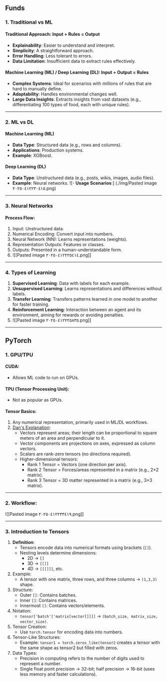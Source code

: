 ## Funds

### 1. Traditional vs ML

#### Traditional Approach: Input + Rules = Output

- **Explainability**: Easier to understand and interpret.
- **Simplicity**: A straightforward approach.
- **Error Handling**: Less tolerant to errors.
- **Data Limitation**: Insufficient data to extract rules effectively.


#### Machine Learning (ML) / Deep Learning (DL): Input + Output = Rules

- **Complex Systems**: Ideal for scenarios with millions of rules that are hard to manually define.
- **Adaptability**: Handles environmental changes well.
- **Large Data Insights**: Extracts insights from vast datasets (e.g., differentiating 100 types of food, each with unique rules).

---

### 2. ML vs DL

#### Machine Learning (ML)

- **Data Type**: Structured data (e.g., rows and columns).
- **Applications**: Production systems.
- **Example**: XGBoost.


#### Deep Learning (DL)

- **Data Type**: Unstructured data (e.g., posts, wikis, images, audio files).
- **Example**: Neural networks.
![- **Usage Scenarios**:]
(./img/Pasted image ٢٠٢٥٠٤١٢٢٣٠٤١٥.png)

---

### 3. Neural Networks

#### Process Flow:

1. Input: Unstructured data.
2. Numerical Encoding: Convert input into numbers.
3. Neural Network (NN): Learns representations (weights).
4. Representation Outputs: Features or classes.
5. Outputs: Presented in a human-understandable form.
6. ![[Pasted image ٢٠٢٥٠٤١٢٢٢٥٤١٤.png]]

---

### 4. Types of Learning

1. **Supervised Learning**: Data with labels for each example.
2. **Unsupervised Learning**: Learns representations and differences without labels.
3. **Transfer Learning**: Transfers patterns learned in one model to another for faster training.
4. **Reinforcement Learning**: Interaction between an agent and its environment, aiming for rewards or avoiding penalties.
5. ![[Pasted image ٢٠٢٥٠٤١٢٢٢٥٨٣٥.png]]

---

## PyTorch

### 1. GPU/TPU

#### CUDA:

- Allows ML code to run on GPUs.


#### TPU (Tensor Processing Unit):

- Not as popular as GPUs.


#### Tensor Basics:

1. Any numerical representation, primarily used in ML/DL workflows.
2. [Dan's Explanation](https://youtu.be/f5liqUk0ZTw?si=ERNNCMsPsRMAYRY6):
    - Vectors represent areas; their length can be proportional to square meters of an area and perpendicular to it.
    - Vector components are projections on axes, expressed as column vectors.
    - Scalars are rank-zero tensors (no directions required).
    - Higher-dimensional tensors:
        - Rank 1 Tensor = Vectors (one direction per axis).
        - Rank 2 Tensor = Forces/areas represented in a matrix (e.g., 2×2 matrix).
        - Rank 3 Tensor = 3D matter represented in a matrix (e.g., 3×3 matrix).

---

### 2. Workflow:

![[Pasted image ٢٠٢٥٠٤١٢٢٣٣٤١٩.png]]

---

### 3. Introduction to Tensors

1. **Definition**:
    - Tensors encode data into numerical formats using brackets (`[]`).
    - Nesting levels determine dimensions:
        - 2D → `[]`
        - 3D → `[[]]`
        - 4D → `[[[]]]`, etc.
2. Example:
    - A tensor with one matrix, three rows, and three columns → `(1,3,3)` shape.
3. Structure:
    - Outer `[]`: Contains batches.
    - Inner `[]`: Contains matrices.
    - Innermost `[]`: Contains vectors/elements.
4. Notation:
    - `tensor['batch'['matrix[vector[]]]]` → `(batch_size, matrix_size, vector_size)`.
5. Tensor Creation:
    - Use `torch.tensor` for encoding data into numbers.
6. Tensor-Like Structures:
    - Example: `tensor1 = torch.zeros_like(tensor2` creates a tensor with the same shape as tensor2 but filled with zeros.
7. Data Types:
    - Precision in computing refers to the number of digits used to represent a number.
    - Single float point precision → 32-bit; half precision → 16-bit (uses less memory and faster calculations).

